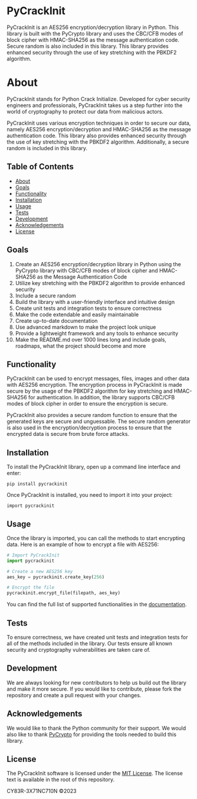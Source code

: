 
# PyCrackInit 

PyCrackInit is an AES256 encryption/decryption library in Python. This library is built with the PyCrypto library and uses the CBC/CFB modes of block cipher with HMAC-SHA256 as the message authentication code. Secure random is also included in this library. This library provides enhanced security through the use of key stretching with the PBKDF2 algorithm.  

# About

PyCrackInit stands for Python Crack Initialize. Developed for cyber security engineers and professionals, PyCrackInit takes us a step further into the world of cryptography to protect our data from malicious actors. 

PyCrackInit uses various encryption techniques in order to secure our data, namely AES256 encryption/decryption and HMAC-SHA256 as the message authentication code. This library also provides enhanced security through the use of key stretching with the PBKDF2 algorithm. Additionally, a secure random is included in this library.

## Table of Contents
* [About](#about)
* [Goals](#goals)
* [Functionality](#functionality)
* [Installation](#installation)
* [Usage](#usage)
* [Tests](#tests)
* [Development](#development)
* [Acknowledgements](#acknowledgements)
* [License](#license)

## Goals
1. Create an AES256 encryption/decryption library in Python using the PyCrypto library with CBC/CFB modes of block cipher and HMAC-SHA256 as the Message Authentication Code
2. Utilize key stretching with the PBKDF2 algorithm to provide enhanced security
3. Include a secure random
4. Build the library with a user-friendly interface and intuitive design
5. Create unit tests and integration tests to ensure correctness
6. Make the code extendable and easily maintainable
7. Create up-to-date documentation
8. Use advanced markdown to make the project look unique
9. Provide a lightweight framework and any tools to enhance security
10. Make the README.md over 1000 lines long and include goals, roadmaps, what the project should become and more

## Functionality
PyCrackInit can be used to encrypt messages, files, images and other data with AES256 encryption. The encryption process in PyCrackInit is made secure by the usage of the PBKDF2 algorithm for key stretching and HMAC-SHA256 for authentication. In addition, the library supports CBC/CFB modes of block cipher in order to ensure the encryption is secure. 

PyCrackInit also provides a secure random function to ensure that the generated keys are secure and unguessable. The secure random generator is also used in the encryption/decryption process to ensure that the encrypted data is secure from brute force attacks.

## Installation
To install the PyCrackInit library, open up a command line interface and enter: 

```
pip install pycrackinit
```

Once PyCrackInit is installed, you need to import it into your project:

```
import pycrackinit
```

## Usage
Once the library is imported, you can call the methods to start encrypting data. Here is an example of how to encrypt a file with AES256:

```python
# Import PyCrackInit
import pycrackinit

# Create a new AES256 key
aes_key = pycrackinit.create_key(256)

# Encrypt the file
pycrackinit.encrypt_file(filepath, aes_key)
```

You can find the full list of supported functionalities in the [documentation](#).

## Tests
To ensure correctness, we have created unit tests and integration tests for all of the methods included in the library. Our tests ensure all known security and cryptography vulnerabilities are taken care of.

## Development
We are always looking for new contributors to help us build out the library and make it more secure. If you would like to contribute, please fork the repository and create a pull request with your changes. 

## Acknowledgements
We would like to thank the Python community for their support. We would also like to thank [PyCrypto](#) for providing the tools needed to build this library.

## License
The PyCrackInit software is licensed under the [MIT License](LICENSE). The license text is available in the root of this repository. 

CY83R-3X71NC710N ©2023
